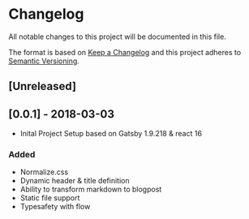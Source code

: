 # Changelog

All notable changes to this project will be documented in this file.

The format is based on [Keep a Changelog](http://keepachangelog.com/en/1.0.0/)
and this project adheres to [Semantic Versioning](http://semver.org/spec/v2.0.0.html).

## [Unreleased]

## [0.0.1] - 2018-03-03

- Inital Project Setup based on Gatsby 1.9.218 & react 16

### Added

- Normalize.css
- Dynamic header & title definition
- Ability to transform markdown to blogpost
- Static file support
- Typesafety with flow
